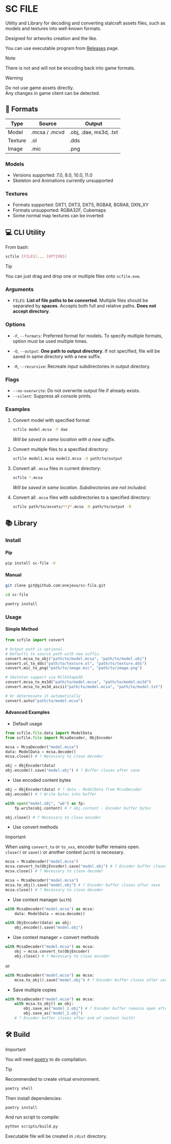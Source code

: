 # SC FILE

Utility and Library for decoding and converting stalcraft assets files, such as models and textures into well-known formats.

Designed for artworks creation and the like.

You can use executable program from [Releases](https://github.com/onejeuu/sc-file/releases) page.

> [!NOTE]
> There is not and will not be encoding back into game formats.

> [!WARNING]
> Do not use game assets directly. \
> Any changes in game client can be detected.

## 📁 Formats

| Type    | Source        | Output                 |
| ------- | ------------- | ---------------------- |
| Model   | .mcsa / .mcvd | .obj, .dae, ms3d, .txt |
| Texture | .ol           | .dds                   |
| Image   | .mic          | .png                   |

### Models

- Versions supported: 7.0, 8.0, 10.0, 11.0
- Skeleton and Animations currently unsupported

### Textures

- Formats supported: DXT1, DXT3, DXT5, RGBA8, BGRA8, DXN_XY
- Formats unsupported: RGBA32F, Cubemaps
- Some normal map textures can be inverted

## 💻 CLI Utility

From bash:

```bash
scfile [FILES]... [OPTIONS]
```

> [!TIP]
> You can just drag and drop one or multiple files onto `scfile.exe`.

### Arguments

- `FILES`: **List of file paths to be converted**. Multiple files should be separated by **spaces**. Accepts both full and relative paths. **Does not accept directory**.

### Options

- `-F`, `--formats`: Preferred format for models. To specify multiple formats, option must be used multiple times.

- `-O`, `--output`: **One path to output directory**. If not specified, file will be saved in same directory with a new suffix.
- `-R`, `--recursive`: Recreate input subdirectories in output directory.

### Flags

- `--no-overwrite`: Do not overwrite output file if already exists.
- `--silent`: Suppress all console prints.

### Examples

1. Convert model with specified format

   ```bash
   scfile model.mcsa -F dae
   ```

   _Will be saved in same location with a new suffix._

2. Convert multiple files to a specified directory:

   ```bash
   scfile model1.mcsa model2.mcsa -O path/to/output
   ```

3. Convert all `.mcsa` files in current directory:

   ```bash
   scfile *.mcsa
   ```

   _Will be saved in same location. Subdirectories are not included._

4. Convert all `.mcsa` files with subdirectories to a specified directory:

   ```bash
   scfile path/to/assets/**/*.mcsa -O path/to/output -R
   ```

## 📚 Library

### Install

#### Pip

```bash
pip install sc-file -U
```

#### Manual

```bash
git clone git@github.com:onejeuu/sc-file.git
```

```bash
cd sc-file
```

```bash
poetry install
```

### Usage

#### Simple Method

```python
from scfile import convert

# Output path is optional.
# Defaults to source path with new suffix.
convert.mcsa_to_obj("path/to/model.mcsa", "path/to/model.obj")
convert.ol_to_dds("path/to/texture.ol", "path/to/texture.dds")
convert.mic_to_png("path/to/image.mic", "path/to/image.png")

# Skeleton support via MilkShape3D
convert.mcsa_to_ms3d("path/to/model.mcsa", "path/to/model.ms3d")
convert.mcsa_to_ms3d_ascii("path/to/model.mcsa", "path/to/model.txt")

# Or determinate it automatically
convert.auto("path/to/model.mcsa")
```

#### Advanced Examples

- Default usage

```python
from scfile.file.data import ModelData
from scfile.file import McsaDecoder, ObjEncoder

mcsa = McsaDecoder("model.mcsa")
data: ModelData = mcsa.decode()
mcsa.close() # ? Necessary to close decoder

obj = ObjEncoder(data)
obj.encode().save("model.obj") # ? Buffer closes after save
```

- Use encoded content bytes

```python
obj = ObjEncoder(data) # ? data - ModelData from McsaDecoder
obj.encode() # ? Write bytes into buffer

with open("model.obj", "wb") as fp:
    fp.write(obj.content) # ? obj.content - Encoder buffer bytes

obj.close() # ? Necessary to close encoder
```

- Use convert methods

> [!IMPORTANT]
> When using `convert_to` or `to_xxx`, encoder buffer remains open. \
> `close()` or `save()` or another context (`with`) is necessary.

```python
mcsa = McsaDecoder("model.mcsa")
mcsa.convert_to(ObjEncoder).save("model.obj") # ? Encoder buffer closes after save
mcsa.close() # ? Necessary to close decoder
```

```python
mcsa = McsaDecoder("model.mcsa")
mcsa.to_obj().save("model.obj") # ? Encoder buffer closes after save
mcsa.close() # ? Necessary to close decoder
```

- Use context manager (`with`)

```python
with McsaDecoder("model.mcsa") as mcsa:
    data: ModelData = mcsa.decode()

with ObjEncoder(data) as obj:
    obj.encode().save("model.obj")
```

- Use context manager + convert methods

```python
with McsaDecoder("model.mcsa") as mcsa:
    obj = mcsa.convert_to(ObjEncoder)
    obj.close() # ? Necessary to close encoder
```

or

```python
with McsaDecoder("model.mcsa") as mcsa:
    mcsa.to_obj().save("model.obj") # ? Encoder buffer closes after save
```

- Save multiple copies

```python
with McsaDecoder("model.mcsa") as mcsa:
    with mcsa.to_obj() as obj:
        obj.save_as("model_1.obj") # ? Encoder buffer remains open after save_as
        obj.save_as("model_2.obj")
    # ? Encoder buffer closes after end of context (with)
```

## 🛠️ Build

> [!IMPORTANT]
> You will need [poetry](https://python-poetry.org) to do compilation.

> [!TIP]
> Recommended to create virtual environment.
>
> ```bash
> poetry shell
> ```

Then install dependencies:

```bash
poetry install
```

And run script to compile:

```bash
python scripts/build.py
```

Executable file will be created in `/dist` directory.
